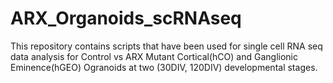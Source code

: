 # ARX_Organoids_scRNAseq
This repository contains scripts that have been used for single cell RNA seq data analysis for Control vs ARX Mutant Cortical(hCO) and Ganglionic Eminence(hGEO) Ogranoids at two (30DIV, 120DIV) developmental stages.
